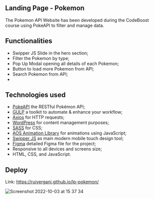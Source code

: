 ## Landing Page - Pokemon
 
The Pokemon API Website has been developed during the CodeBoost course using PokeAPI to filter and manage data.

## Functionalities

- Swipper JS Slide in the hero section;
- Filter the Pokemon by type;
- Pop Up Modal opening all details of each Pokemon;
- Button to load more Pokemon from API;
- Search Pokemon from API;
- 

## Technologies used

- [PokeAPI](https://pokeapi.co/) the RESTful Pokémon API;
- [GULP](https://gulpjs.com/) a toolkit to automate & enhance your workflow;
- [Axios](https://axios-http.com/) for HTTP requests;
- [WordPress](https://wordpress.org/) for content management purposes;
- [SASS](https://sass-lang.com/) for CSS;
- [AOS Animation Library](https://michalsnik.github.io/aos/) for animations using JavaScript;
- [Swipper JS](https://swiperjs.com/) as main modern mobile touch design tool;
- [Figma](https://www.figma.com/file/LVNssQDuZp0afhif9M4FrZ/Pok%C3%A9mon---Codeboost?type=design&node-id=54%3A296&mode=design&t=d5fUXAAzJl69TwFA-1) detailed Figma file for the project;
- Responsive to all devices and screens size;
- HTML, CSS, and JavaScript.

## Deploy

Link: https://ruivergani.github.io/lp-pokemon/

![Screenshot 2022-10-03 at 15 37 34](https://user-images.githubusercontent.com/70537459/193604758-4b16306f-92b3-4de8-bf91-95c0f0096d1f.png)
